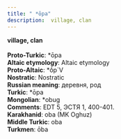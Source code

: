 ```yaml
---
title: " *ōpa"
description:  village, clan
---
```

<strong> village, clan</strong><br><br>
<strong>Proto-Turkic</strong>:  *ōpa<br>
<strong>Altaic etymology</strong>:  Altaic etymology<br>
<strong> Proto-Altaic</strong>:  *ṓp`V<br>
<strong>Nostratic</strong>:  Nostratic<br>
<strong>Russian meaning</strong>:  деревня, род<br>
<strong>Turkic</strong>:  *ōpa<br>
<strong>Mongolian</strong>:  *obug<br>
<strong>Comments</strong>:  EDT 5, ЭСТЯ 1, 400-401.<br>
<strong>Karakhanid</strong>:  oba (MK Oghuz)<br>
<strong>Middle Turkic</strong>:  oba<br>
<strong>Turkmen</strong>:  ōba<br>


